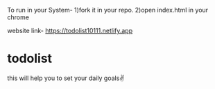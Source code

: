 To run in your System-
1)fork it in your repo.
2)open index.html in your chrome

website link-  https://todolist10111.netlify.app

# todolist
this will help you to set your daily goals✌
